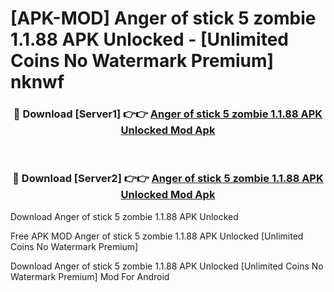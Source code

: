 # [APK-MOD] Anger of stick 5   zombie 1.1.88 APK Unlocked - [Unlimited Coins No Watermark Premium] nknwf



<div align="center">
<h3>🔴 Download [Server1] 👉👉 <a href="https://momento.my/?title=Anger_of_stick_5___zombie_1.1.88_APK_Unlocked">Anger of stick 5   zombie 1.1.88 APK Unlocked Mod Apk</a></h3><br>

<h3>🔴 Download [Server2] 👉👉 <a href="https://momento.my/?title=Anger_of_stick_5___zombie_1.1.88_APK_Unlocked">Anger of stick 5   zombie 1.1.88 APK Unlocked Mod Apk</a></h3>
</div>



Download Anger of stick 5   zombie 1.1.88 APK Unlocked 

Free APK MOD Anger of stick 5   zombie 1.1.88 APK Unlocked [Unlimited Coins No Watermark Premium]

Download Anger of stick 5   zombie 1.1.88 APK Unlocked [Unlimited Coins No Watermark Premium] Mod For Android
